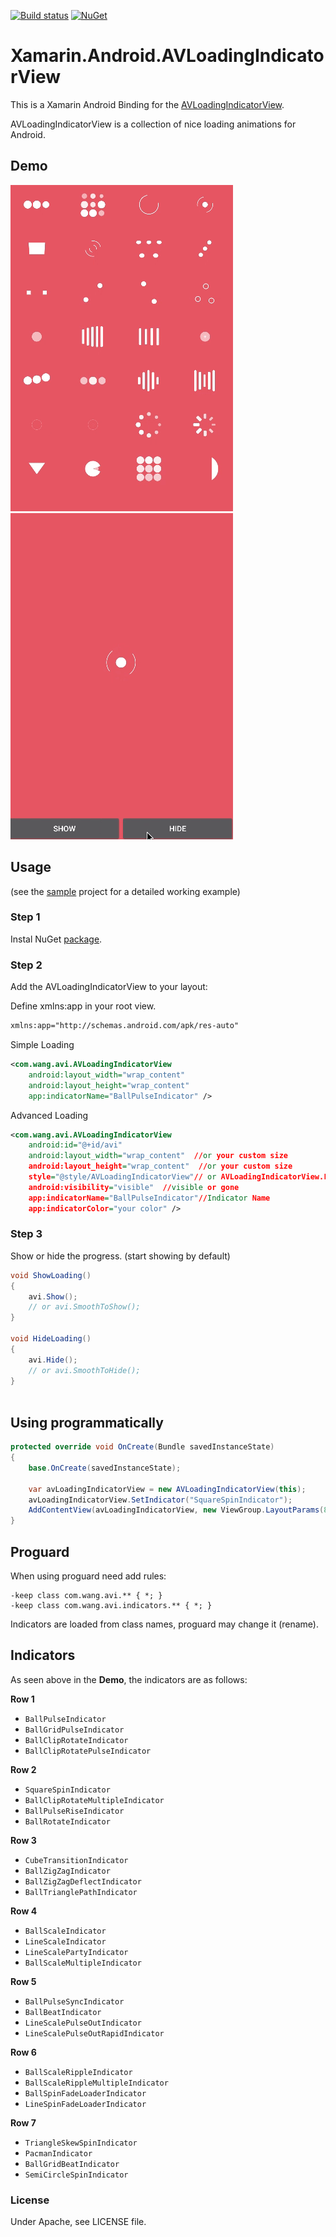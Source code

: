 [![Build status](https://ci.appveyor.com/api/projects/status/kay0t8hupi2ka9k7?svg=true)](https://ci.appveyor.com/project/jzeferino/xamarin-android-avloadingindicatorview)   [![NuGet](https://img.shields.io/nuget/v/Xamarin.Android.AVLoadingIndicatorView.svg?label=NuGet)](https://www.nuget.org/packages/Xamarin.Android.AVLoadingIndicatorView/)

Xamarin.Android.AVLoadingIndicatorView
===================

This is a Xamarin Android Binding for the [AVLoadingIndicatorView](https://github.com/81813780/AVLoadingIndicatorView).

AVLoadingIndicatorView is a collection of nice loading animations for Android.

## Demo
![all_loadings](art/all_loadings.gif)
![loading_detail](art/loading_detail.gif)

## Usage
(see the [sample](https://github.com/jzeferino/Xamarin.Android.AVLoadingIndicatorView/tree/master/src/Xamarin.Android.AVLoadingIndicatorViewBinding.Sample) project for a detailed working example)

### Step 1

Instal NuGet [package](https://www.nuget.org/packages/Xamarin.Android.AVLoadingIndicatorView/).

### Step 2

Add the AVLoadingIndicatorView to your layout:

Define xmlns:app in your root view.

```xml
xmlns:app="http://schemas.android.com/apk/res-auto"
```

Simple Loading

```xml
<com.wang.avi.AVLoadingIndicatorView
    android:layout_width="wrap_content"  
    android:layout_height="wrap_content"
    app:indicatorName="BallPulseIndicator" />
```

Advanced Loading

```xml
<com.wang.avi.AVLoadingIndicatorView
    android:id="@+id/avi"
    android:layout_width="wrap_content"  //or your custom size
    android:layout_height="wrap_content"  //or your custom size
    style="@style/AVLoadingIndicatorView"// or AVLoadingIndicatorView.Large or AVLoadingIndicatorView.Small
    android:visibility="visible"  //visible or gone
    app:indicatorName="BallPulseIndicator"//Indicator Name
    app:indicatorColor="your color" />
```

### Step 3

Show or hide the progress. (start showing by default)
```c#
void ShowLoading()
{
    avi.Show();
    // or avi.SmoothToShow();
}

void HideLoading()
{
    avi.Hide();
    // or avi.SmoothToHide();
}
   
```
## Using programmatically

```c#
protected override void OnCreate(Bundle savedInstanceState)
{
    base.OnCreate(savedInstanceState);

    var avLoadingIndicatorView = new AVLoadingIndicatorView(this);
    avLoadingIndicatorView.SetIndicator("SquareSpinIndicator");
    AddContentView(avLoadingIndicatorView, new ViewGroup.LayoutParams(80, 80));
}            
```
## Proguard

When using proguard need add rules:

```
-keep class com.wang.avi.** { *; }
-keep class com.wang.avi.indicators.** { *; }
```

Indicators are loaded from class names, proguard may change it (rename).

## Indicators

As seen above in the **Demo**, the indicators are as follows:

**Row 1**
 * `BallPulseIndicator`
 * `BallGridPulseIndicator`
 * `BallClipRotateIndicator`
 * `BallClipRotatePulseIndicator`

**Row 2**
 * `SquareSpinIndicator`
 * `BallClipRotateMultipleIndicator`
 * `BallPulseRiseIndicator`
 * `BallRotateIndicator`

**Row 3**
 * `CubeTransitionIndicator`
 * `BallZigZagIndicator`
 * `BallZigZagDeflectIndicator`
 * `BallTrianglePathIndicator`

**Row 4**
 * `BallScaleIndicator`
 * `LineScaleIndicator`
 * `LineScalePartyIndicator`
 * `BallScaleMultipleIndicator`

**Row 5**
 * `BallPulseSyncIndicator`
 * `BallBeatIndicator`
 * `LineScalePulseOutIndicator`
 * `LineScalePulseOutRapidIndicator`

**Row 6**
 * `BallScaleRippleIndicator`
 * `BallScaleRippleMultipleIndicator`
 * `BallSpinFadeLoaderIndicator`
 * `LineSpinFadeLoaderIndicator`

**Row 7**
 * `TriangleSkewSpinIndicator`
 * `PacmanIndicator`
 * `BallGridBeatIndicator`
 * `SemiCircleSpinIndicator`
 
 ### License
Under Apache, see LICENSE file.

